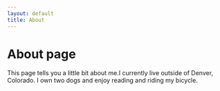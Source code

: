 ```yaml
---
layout: default
title: About
---
```

# About page

This page tells you a little bit about me.I currently live outside of Denver, Colorado. I own two dogs and enjoy reading and riding my bicycle. </p>
